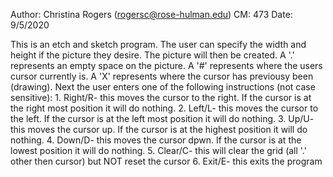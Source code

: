 Author: Christina Rogers (rogersc@rose-hulman.edu)
CM: 473
Date: 9/5/2020

This is an etch and sketch program. The user can specify the width and height
if the picture they desire. The picture will then be created. A '.' represents
an empty space on the picture. A '#' represents where the users cursor currently
is. A 'X' represents where the cursor has previousy been (drawing). Next the
user enters one of the following instructions (not case sensitive):
    1. Right/R- this moves the cursor to the right. If the cursor is at the
        right most position it will do nothing.
    2. Left/L- this moves the cursor to the left. If the cursor is at the
        left most position it will do nothing.
    3. Up/U- this moves the cursor up. If the cursor is at the highest position
        it will do nothing.
    4. Down/D- this moves the cursor dpwn. If the cursor is at the lowest
        position it will do nothing.
    5. Clear/C- this will clear the grid (all '.' other then cursor) but NOT 
        reset the cursor
    6. Exit/E- this exits the program